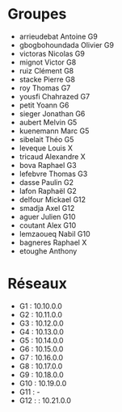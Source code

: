 # Groupes
* arrieudebat	Antoine	G9
* gbogbohoundada	Olivier	G9
* victoras	Nicolas	G9
* mignot	Victor	G8
* ruiz	Clément	G8
* stacke	Pierre	G8
* roy	Thomas	G7
* yousfi	Chahrazed	G7
* petit	Yoann	G6
* sieger	Jonathan	G6
* aubert	Melvin	G5
* kuenemann	Marc	G5
* sibelait	Théo	G5
* leveque	Louis	X
* tricaud	Alexandre X
* bova	Raphael	G3
* lefebvre	Thomas	G3
* dasse	Paulin	G2
* lafon	Raphaël	G2
* delfour	Mickael	G12
* smadja	Axel	G12
* aguer	Julien	G10
* coutant	Alex	G10
* lemzaoueq	Nabil	G10
* bagneres	Raphael	X
* etoughe	Anthony	

# Réseaux
* G1 : 10.10.0.0
* G2 : 10.11.0.0
* G3 : 10.12.0.0
* G4 : 10.13.0.0
* G5 : 10.14.0.0
* G6 : 10.15.0.0
* G7 : 10.16.0.0
* G8 : 10.17.0.0
* G9 : 10.18.0.0
* G10 : 10.19.0.0
* G11 : -
* G12 : : 10.21.0.0

